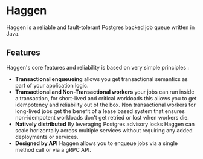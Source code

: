 # Haggen

Haggen is a reliable and fault-tolerant Postgres backed job queue
written in Java.

## Features

Haggen's core features and reliability is based on very simple principles :

* **Transactional enqueueing** allows you get transactional semantics as part of your application logic.
* **Transactional and Non-Transactional workers** your jobs can run inside a transaction, for short-lived and critical
  workloads this allows you to get idempotency and reliability out of the box. Non transactional workers for long-lived
  jobs get the benefit of a lease based system that ensures non-idempotent workloads don't get retried or lost when
  workers die.
* **Natively distributed** By leveraging Postgres advisory locks Haggen can scale horizontally across multiple services
  without requiring any added deployments or services.
* **Designed by API** Haggen allows you to enqueue jobs via a single method call or via a gRPC API.

